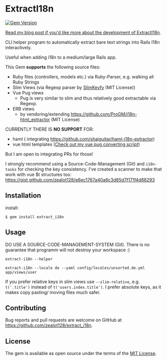 # ExtractI18n

[![Gem Version](https://badge.fury.io/rb/extract_i18n.svg)](https://badge.fury.io/rb/extract_i18n)

[Read my blog post if you'd like more about the development of ExtractI18n](https://www.stefanwienert.de/blog/2020/07/26/internationalize-medium-rails-app-with-tooling/).

CLI helper program to automatically extract bare text strings into Rails I18n interactively.

Useful when adding i18n to a medium/large Rails app.

This Gem **supports** the following source files:

- Ruby files (controllers, models etc.) via Ruby-Parser, e.g. walking all Ruby Strings
- Slim Views (via Regexp parser by [SlimKeyfy](https://github.com/phrase/slimkeyfy) (MIT License))
- Vue Pug views
  - Pug is very similar to slim and thus relatively good extractable via Regexp.
- ERB views
  - by vendoring/extending https://github.com/ProGM/i18n-html_extractor (MIT License)

CURRENTLY THERE IS **NO SUPPORT** FOR:

- haml ( integrating https://github.com/shaiguitar/haml-i18n-extractor)
- vue html templates ([Check out my vue pug converting script](https://gist.github.com/zealot128/6c41df1d33a810856a557971a04989f6))

But I am open to integrating PRs for those!

I strongly recommend using a Source-Code-Management (Git) and ``i18n-tasks`` for checking the key consistency.
I've created a scanner to make that work with vue $t structures too: https://gist.github.com/zealot128/e6ec1767a40a6c3d85d7f171f4d88293

## Installation

install:

    $ gem install extract_i18n

## Usage

DO USE A SOURCE-CODE-MANAGEMENT-SYSTEM (Git). There is no guarantee that programm will not destroy your workspace :)


```
extract-i18n --helper

extract-i18n --locale de --yaml config/locales/unsorted.de.yml app/views/user
```

If you prefer relative keys in slim views use ``--slim-relative``, e.g. ``t('.title')`` instead of ``t('users.index.title')``.
I prefer absolute keys, as it makes copy pasting/ moving files much safer.


## Contributing

Bug reports and pull requests are welcome on GitHub at https://github.com/zealot128/extract_i18n.

## License

The gem is available as open source under the terms of the [MIT License](https://opensource.org/licenses/MIT).
